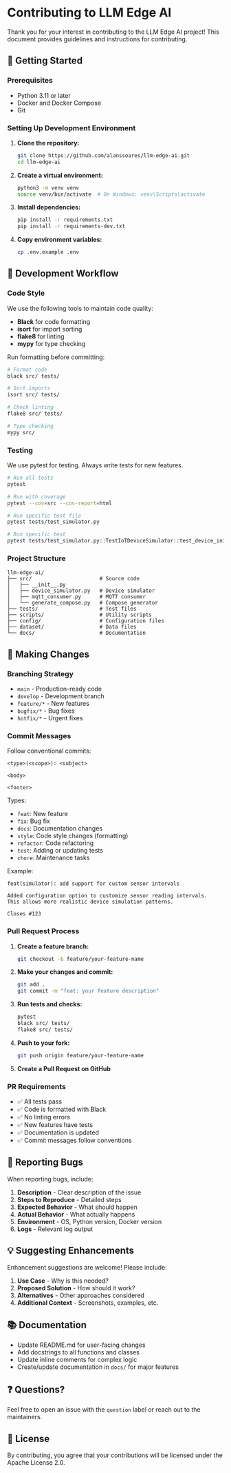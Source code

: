 # Contributing to LLM Edge AI

Thank you for your interest in contributing to the LLM Edge AI project! This document provides guidelines and instructions for contributing.

## 🚀 Getting Started

### Prerequisites

- Python 3.11 or later
- Docker and Docker Compose
- Git

### Setting Up Development Environment

1. **Clone the repository:**
   ```bash
   git clone https://github.com/alanssoares/llm-edge-ai.git
   cd llm-edge-ai
   ```

2. **Create a virtual environment:**
   ```bash
   python3 -m venv venv
   source venv/bin/activate  # On Windows: venv\Scripts\activate
   ```

3. **Install dependencies:**
   ```bash
   pip install -r requirements.txt
   pip install -r requirements-dev.txt
   ```

4. **Copy environment variables:**
   ```bash
   cp .env.example .env
   ```

## 📝 Development Workflow

### Code Style

We use the following tools to maintain code quality:

- **Black** for code formatting
- **isort** for import sorting
- **flake8** for linting
- **mypy** for type checking

Run formatting before committing:

```bash
# Format code
black src/ tests/

# Sort imports
isort src/ tests/

# Check linting
flake8 src/ tests/

# Type checking
mypy src/
```

### Testing

We use pytest for testing. Always write tests for new features.

```bash
# Run all tests
pytest

# Run with coverage
pytest --cov=src --cov-report=html

# Run specific test file
pytest tests/test_simulator.py

# Run specific test
pytest tests/test_simulator.py::TestIoTDeviceSimulator::test_device_initialization
```

### Project Structure

```
llm-edge-ai/
├── src/                      # Source code
│   ├── __init__.py
│   ├── device_simulator.py   # Device simulator
│   ├── mqtt_consumer.py      # MQTT consumer
│   └── generate_compose.py   # Compose generator
├── tests/                    # Test files
├── scripts/                  # Utility scripts
├── config/                   # Configuration files
├── dataset/                  # Data files
└── docs/                     # Documentation
```

## 🔀 Making Changes

### Branching Strategy

- `main` - Production-ready code
- `develop` - Development branch
- `feature/*` - New features
- `bugfix/*` - Bug fixes
- `hotfix/*` - Urgent fixes

### Commit Messages

Follow conventional commits:

```
<type>(<scope>): <subject>

<body>

<footer>
```

Types:
- `feat`: New feature
- `fix`: Bug fix
- `docs`: Documentation changes
- `style`: Code style changes (formatting)
- `refactor`: Code refactoring
- `test`: Adding or updating tests
- `chore`: Maintenance tasks

Example:
```
feat(simulator): add support for custom sensor intervals

Added configuration option to customize sensor reading intervals.
This allows more realistic device simulation patterns.

Closes #123
```

### Pull Request Process

1. **Create a feature branch:**
   ```bash
   git checkout -b feature/your-feature-name
   ```

2. **Make your changes and commit:**
   ```bash
   git add .
   git commit -m "feat: your feature description"
   ```

3. **Run tests and checks:**
   ```bash
   pytest
   black src/ tests/
   flake8 src/ tests/
   ```

4. **Push to your fork:**
   ```bash
   git push origin feature/your-feature-name
   ```

5. **Create a Pull Request on GitHub**

### PR Requirements

- ✅ All tests pass
- ✅ Code is formatted with Black
- ✅ No linting errors
- ✅ New features have tests
- ✅ Documentation is updated
- ✅ Commit messages follow conventions

## 🐛 Reporting Bugs

When reporting bugs, include:

1. **Description** - Clear description of the issue
2. **Steps to Reproduce** - Detailed steps
3. **Expected Behavior** - What should happen
4. **Actual Behavior** - What actually happens
5. **Environment** - OS, Python version, Docker version
6. **Logs** - Relevant log output

## 💡 Suggesting Enhancements

Enhancement suggestions are welcome! Please include:

1. **Use Case** - Why is this needed?
2. **Proposed Solution** - How should it work?
3. **Alternatives** - Other approaches considered
4. **Additional Context** - Screenshots, examples, etc.

## 📚 Documentation

- Update README.md for user-facing changes
- Add docstrings to all functions and classes
- Update inline comments for complex logic
- Create/update documentation in `docs/` for major features

## ❓ Questions?

Feel free to open an issue with the `question` label or reach out to the maintainers.

## 📄 License

By contributing, you agree that your contributions will be licensed under the Apache License 2.0.
